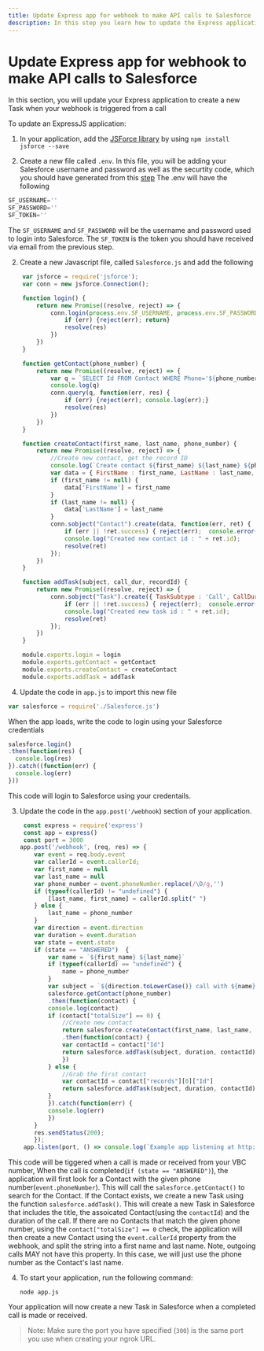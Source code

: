 ```yaml
---
title: Update Express app for webhook to make API calls to Salesforce
description: In this step you learn how to update the Express application to create Task in Salesforce
---
```


# Update Express app for webhook to make API calls to Salesforce

In this section, you will update your Express application to create a new Task when your webhook is triggered from a call

To update an ExpressJS application: 

1. In your application, add the [JSForce library](https://jsforce.github.io/) by using `npm install jsforce --save`

2. Create a new file called `.env`. In this file, you will be adding your Salesforce username and password as well as the securtity code, which you should have generated from this [step](_tutorials/en/vonage-integration-platform/log-calls-salesforce/create-webhook-app.md)
The .env will have the following
```javascript
SF_USERNAME=''
SF_PASSWORD=''
SF_TOKEN=''
```
The `SF_USERNAME`  and `SF_PASSWORD` will be the username and password used to login into Salesforce.
The `SF_TOKEN` is the token you should have received via email from the previous step.

2. Create a new Javascript file, called `Salesforce.js` and add the following
```javascript
    var jsforce = require('jsforce');
    var conn = new jsforce.Connection();

    function login() {
        return new Promise((resolve, reject) => {
            conn.login(process.env.SF_USERNAME, process.env.SF_PASSWORD + process.env.SF_TOKEN, function(err, res) {
                if (err) {reject(err); return}
                resolve(res)
            })
        })
    }

    function getContact(phone_number) {
        return new Promise((resolve, reject) => {
            var q = `SELECT Id FROM Contact WHERE Phone='${phone_number}'`
            console.log(q)
            conn.query(q, function(err, res) {
                if (err) {reject(err); console.log(err);}
                resolve(res)
            })
        })
    }

    function createContact(first_name, last_name, phone_number) {
        return new Promise((resolve, reject) => {
            //Create new contact, get the record ID
            console.log(`Create contact ${first_name} ${last_name} ${phone_number}`)
            var data = { FirstName : first_name, LastName : last_name, Phone:phone_number}
            if (first_name != null) {
                data['FirstName'] = first_name
            }
            if (last_name != null) {
                data['LastName'] = last_name
            }
            conn.sobject("Contact").create(data, function(err, ret) {
                if (err || !ret.success) { reject(err);  console.error(err, ret); return }
                console.log("Created new contact id : " + ret.id);
                resolve(ret)
            });
        })
    }

    function addTask(subject, call_dur, recordId) {
        return new Promise((resolve, reject) => {
            conn.sobject("Task").create({ TaskSubtype : 'Call', CallDurationInSeconds : call_dur, Subject:subject, WhoId:recordId}, function(err, ret) {
                if (err || !ret.success) { reject(err);  console.error(err, ret); return }
                console.log("Created new task id : " + ret.id);
                resolve(ret)
            });
        })
    }

    module.exports.login = login
    module.exports.getContact = getContact
    module.exports.createContact = createContact
    module.exports.addTask = addTask
```

4. Update the code in `app.js` to import this new file

```javascript
var salesforce = require('./Salesforce.js')
```
When the app loads, write the code to login using your Salesforce credentials
```javascript
salesforce.login()
.then(function(res) {
  console.log(res)
}).catch((function(err) {
  console.log(err)
}))
```
This code will login to Salesforce using your credentails.


3. Update the code in the `app.post('/webhook`) section of your application.
    
    ```javascript
     const express = require('express')
     const app = express()
     const port = 3000
    app.post('/webhook', (req, res) => {
        var event = req.body.event
        var callerId = event.callerId;
        var first_name = null
        var last_name = null
        var phone_number = event.phoneNumber.replace(/\D/g,'')
        if (typeof(callerId) != "undefined") {
            [last_name, first_name] = callerId.split(" ")
        } else {
            last_name = phone_number
        }
        var direction = event.direction
        var duration = event.duration
        var state = event.state
        if (state == "ANSWERED")  {
            var name = `${first_name} ${last_name}`
            if (typeof(callerId) == "undefined") {
                name = phone_number
            }
            var subject = `${direction.toLowerCase()} call with ${name}`
            salesforce.getContact(phone_number)
            .then(function(contact) {
            console.log(contact)
            if (contact["totalSize"] == 0) {
                //Create new contact
                return salesforce.createContact(first_name, last_name, phone_number)
                .then(function(contact) {
                var contactId = contact["Id"]
                return salesforce.addTask(subject, duration, contactId)
                })
            } else {
                //Grab the first contact
                var contactId = contact["records"][0]["Id"]
                return salesforce.addTask(subject, duration, contactId)
            }
            }).catch(function(err) {
            console.log(err)
            })
        }
        res.sendStatus(200);
        });
     app.listen(port, () => console.log(`Example app listening at http://localhost:${port}`))
    ```

This code will be tiggered when a call is made or received from your VBC number, When the call is completed(`if (state == "ANSWERED")`), the application will first look for a Contact with the given phone number(`event.phoneNumber`).
This will call the `salesforce.getContact()` to search for the Contact. If the Contact exists, we create a new Task using the function `salesforce.addTask()`. This will create a new Task in Salesforce that includes the title, the assoicated Contact(using the `contactId`) and the duration of the call. 
If there are no Contacts that match the given phone number, using the `contact["totalSize"] == 0` check, the application will then create a new Contact using the `event.callerId` property from the webhook, and split the string into a first name and last name. Note, outgoing calls MAY not have this property. In this case, we will just use the phone number as the Contact's last name.

4. To start your application, run the following command:

    `node app.js`

Your application will now create a new Task in Salesforce when a completed call is made or received. 

> Note: Make sure the port you have specified (`300`) is the same port you use when creating your ngrok URL.
